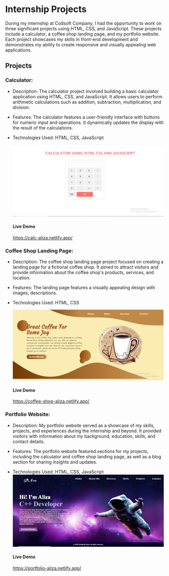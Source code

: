 
# Internship Projects

During my internship at Codsoft Company, I had the opportunity to work on three significant projects using HTML, CSS, and JavaScript. These projects include a calculator, a coffee shop landing page, and my portfolio website. Each project showcases my skills in front-end development and demonstrates my ability to create responsive and visually appealing web applications.


## Projects
### Calculator:

- Description: The calculator project involved building a basic calculator application using HTML, CSS, and JavaScript. It allows users to perform arithmetic calculations such as addition, subtraction, multiplication, and division.
- Features: The calculator features a user-friendly interface with buttons for numeric input and operations. It dynamically updates the display with the result of the calculations.
- Technologies Used: HTML, CSS, JavaScript
  
   ![Alt text](https://github.com/alizazahid11/Codsoft-repo/blob/main/Assets/calc.PNG?raw=true)
 
   #### Live Demo
   https://calc-aliza.netlify.app/
  
### Coffee Shop Landing Page:

- Description: The coffee shop landing page project focused on creating a landing page for a fictional coffee shop. It aimed to attract visitors and provide information about the coffee shop's products, services, and location.
- Features: The landing page features a visually appealing design with images, descriptions.
- Technologies Used: HTML, CSS

   ![Alt text](https://github.com/alizazahid11/Codsoft-repo/blob/main/Assets/coffee.PNG?raw=true)
  
   #### Live Demo
   https://coffee-shop-aliza.netlify.app/

### Portfolio Website:

 - Description: My portfolio website served as a showcase of my skills, projects, and experiences during the internship and beyond. It provided visitors with information about my background, education, skills, and contact details.
- Features: The portfolio website featured sections for my projects, including the calculator and coffee shop landing page, as well as a blog section for sharing insights and updates.
- Technologies Used: HTML, CSS, JavaScript
   ![Alt text](https://github.com/alizazahid11/Codsoft-repo/blob/main/Assets/port.PNG?raw=true)

   #### Live Demo
   https://portfolio-aliza.netlify.app/
